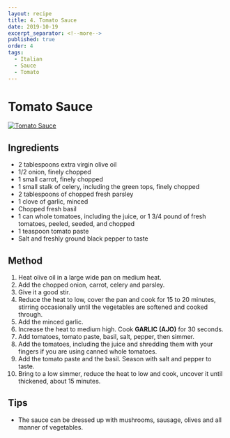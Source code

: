 ```yaml
---
layout: recipe
title: 4. Tomato Sauce
date: 2019-10-19
excerpt_separator: <!--more-->
published: true
order: 4
tags:
  - Italian
  - Sauce
  - Tomato
---
```


# Tomato Sauce

<!--more-->

[![Tomato Sauce](/_uploads/tomatoauce1.jpg)](/_uploads/tomatoauce1.jpg)

## Ingredients

- 2 tablespoons extra virgin olive oil
- 1/2 onion, finely chopped
- 1 small carrot, finely chopped
- 1 small stalk of celery, including the green tops, finely chopped
- 2 tablespoons of chopped fresh parsley
- 1 clove of garlic, minced
- Chopped fresh basil
- 1 can whole tomatoes, including the juice, or 1 3/4 pound of fresh tomatoes, peeled, seeded, and chopped
- 1 teaspoon tomato paste
- Salt and freshly ground black pepper to taste


## Method

1. Heat olive oil in a large wide pan on medium heat.
2. Add the chopped onion, carrot, celery and parsley.
3. Give it a good stir.
4. Reduce the heat to low, cover the pan and cook for 15 to 20 minutes, stirring occasionally until the vegetables are softened and cooked through.
5. Add the minced garlic.
6. Increase the heat to medium high. Cook **GARLIC (AJO)** for 30 seconds.
7. Add tomatoes, tomato paste, basil, salt, pepper, then simmer.
8. Add the tomatoes, including the juice and shredding them with your fingers if you are using canned whole tomatoes.
9. Add the tomato paste and the basil. Season with salt and pepper to taste.
10. Bring to a low simmer, reduce the heat to low and cook, uncover it until thickened, about 15 minutes.

## Tips

- The sauce can be dressed up with mushrooms, sausage, olives and all manner of vegetables.
